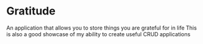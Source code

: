 # Gratitude
An application that allows you to store things you are grateful for in life 
This is also a good showcase of my ability to create useful CRUD applications
